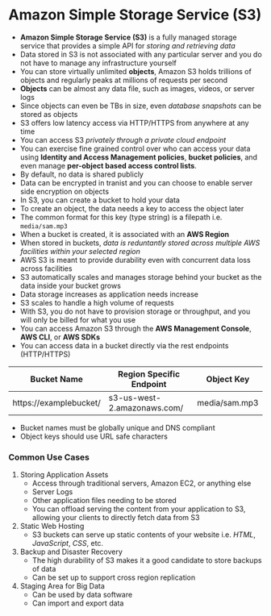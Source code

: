 # Amazon Simple Storage Service (S3)

* **Amazon Simple Storage Service (S3)** is a fully managed storage service that provides a simple API for *storing and retrieving data*
* Data stored in S3 is not associated with any particular server and you do not have to manage any infrastructure yourself
* You can store virtually unlimited **objects**, Amazon S3 holds trillions of objects and regularly peaks at millions of requests per second
* **Objects** can be almost any data file, such as images, videos, or server logs
* Since objects can even be TBs in size, even *database snapshots* can be stored as objects
* S3 offers low latency access via HTTP/HTTPS from anywhere at any time
* You can access S3 *privately through a private cloud endpoint*
* You can exercise fine grained control over who can access your data using **Identity and Access Management policies**, **bucket policies**, and even manage **per-object based access control lists**.
* By default, no data is shared publicly
* Data can be encrypted in tranist and you can choose to enable server side encryption on objects
* In S3, you can create a bucket to hold your data
* To create an object, the data needs a key to access the object later
* The common format for this key (type string) is a filepath i.e. `media/sam.mp3`
* When a bucket is created, it is associated with an **AWS Region**
* When stored in buckets, *data is reduntantly stored across multiple AWS facilities within your selected region*
* AWS S3 is meant to provide durability even with concurrent data loss across facilities
* S3 automatically scales and manages storage behind your bucket as the data inside your bucket grows
* Data storage increases as application needs increase
* S3 scales to handle a high volume of requests
* With S3, you do not have to provision storage or throughput, and you will only be billed for what you use
* You can access Amazon S3 through the **AWS Management Console**, **AWS CLI**, or **AWS SDKs**
* You can access data in a bucket directly via the rest endpoints (HTTP/HTTPS)


| Bucket Name | Region Specific Endpoint | Object Key |
| - | - | - |
| https://examplebucket/ | s3-us-west-2.amazonaws.com/ | media/sam.mp3 |

* Bucket names must be globally unique and DNS compliant
* Object keys should use URL safe characters

### Common Use Cases

1. Storing Application Assets
   * Access through traditional servers, Amazon EC2, or anything else
   * Server Logs
   * Other application files needing to be stored
   * You can offload serving the content from your application to S3, allowing your clients to directly fetch data from S3
2. Static Web Hosting
   * S3 buckets can serve up static contents of your website i.e. *HTML*, *JavaScript*, *CSS*, etc.
3. Backup and Disaster Recovery
   * The high durability of S3 makes it a good candidate to store backups of data
   * Can be set up to support cross region replication
4. Staging Area for Big Data
   * Can be used by data software
   * Can import and export data
